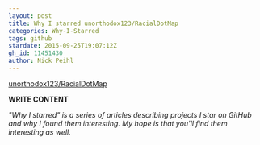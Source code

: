 ```yaml
---
layout: post
title: Why I starred unorthodox123/RacialDotMap
categories: Why-I-Starred
tags: github
stardate: 2015-09-25T19:07:12Z
gh_id: 11451430
author: Nick Peihl
---
```


[unorthodox123/RacialDotMap](https://github.com/unorthodox123/RacialDotMap)

**WRITE CONTENT**

*"Why I starred" is a series of articles describing projects I star on GitHub and why I found them interesting. My hope is that you'll find them interesting as well.*

